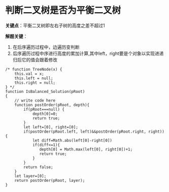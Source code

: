 # 判断二叉树是否为平衡二叉树

**关键点**：平衡二叉树即左右子树的高度之差不超过1

**解题关键**：

1. 在后序遍历过程中，边遍历变判断
2. 后序遍历过程中序进行高度的累加计算,其中left，right要是个对象以实现进递归后它的值会跟着修改

```
/* function TreeNode(x) {
    this.val = x;
    this.left = null;
    this.right = null;
} */
function IsBalanced_Solution(pRoot)
{
    // write code here
    function postOrder(pRoot, depth){
        if(pRoot===null) {
            depth[0]=0;
            return true;
        }
        let left=[0], right=[0];
        if(postOrder(pRoot.left, left)&&postOrder(pRoot.right, right)){
            let diff=Math.abs(left[0]-right[0])
            if(diff<=1){
               depth[0] = Math.max(left[0], right[0])+1;
               return true;
            }            
        }
        return false;
    }
    let layer=[0];
    return postOrder(pRoot, layer);
}


```

